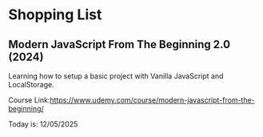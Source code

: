 # Shopping List
## Modern JavaScript From The Beginning 2.0 (2024)

Learning how to setup a basic project with Vanilla JavaScript and LocalStorage.

Course Link:https://www.udemy.com/course/modern-javascript-from-the-beginning/

Today is: 12/05/2025
